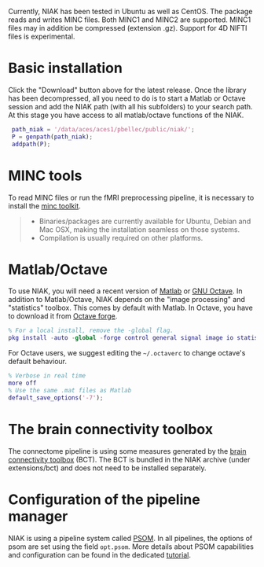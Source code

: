 Currently, NIAK has been tested in Ubuntu as well as CentOS. The package reads and writes MINC files. Both MINC1 and MINC2 are supported. MINC1 files may in addition be compressed (extension .gz). Support for 4D NIFTI files is experimental. 

# Basic installation

Click the "Download" button above for the latest release. Once the library has been decompressed, all you need to do is to start a Matlab or Octave session and add the NIAK path (with all his subfolders) to your search path. At this stage you have access to all matlab/octave functions of the NIAK.
```matlab
 path_niak = '/data/aces/aces1/pbellec/public/niak/'; 
 P = genpath(path_niak); 
 addpath(P); 
``` 
# MINC tools

To read MINC files or run the fMRI preprocessing pipeline, it is necessary to install the [minc toolkit](http://www.bic.mni.mcgill.ca/ServicesSoftware/ServicesSoftwareMincToolKit). 
> * Binaries/packages are currently available for Ubuntu, Debian and Mac OSX, making the installation seamless on those systems.
> * Compilation is usually required on other platforms.

# Matlab/Octave

To use NIAK, you will need a recent version of [Matlab](http://www.mathworks.com/) or [GNU Octave](http://www.gnu.org/software/octave/index.html). In addition to Matlab/Octave, NIAK depends on the "image processing" and "statistics" toolbox. This comes by default with Matlab. In Octave, you have to download it from [Octave forge](http://octave.sourceforge.net/index.html).
```matlab
% For a local install, remove the -global flag.
pkg install -auto -global -forge control general signal image io statistics
```
For Octave users, we suggest editing the `~/.octaverc` to change octave's default behaviour. 
```matlab
% Verbose in real time
more off
% Use the same .mat files as Matlab
default_save_options('-7');
```

# The brain connectivity toolbox  

The connectome pipeline is using some measures generated by the [brain connectivity toolbox](https://sites.google.com/site/bctnet/) (BCT). The BCT is bundled in the NIAK archive (under extensions/bct) and does not need to be installed separately.

# Configuration of the pipeline manager

NIAK is using a pipeline system called [PSOM](http://psom.simexp-lab.org). In all pipelines, the options of psom are set using the field `opt.psom`. More details about PSOM capabilities and configuration can be found in the dedicated [tutorial](http://psom.simexp-lab.org/psom_configuration.html).
